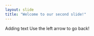 ```yaml
---
layout: slide
title: "Welcome to our second slide!"
---
```

Adding text
Use the left arrow to go back!
